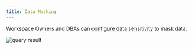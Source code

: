 ```yaml
---
title: Data Masking
---
```


<EnterpriseOnlyBlock />

Workspace Owners and DBAs can [configure data sensitivity](/docs/security/mask-data) to mask data.

![query result](/content/docs/sql-editor/mask-data.webp)
